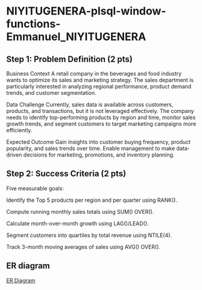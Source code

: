 # NIYITUGENERA-plsql-window-functions-Emmanuel_NIYITUGENERA
## Step 1: Problem Definition (2 pts)

Business Context
A retail company in the beverages and food industry wants to optimize its sales and marketing strategy. The sales department is particularly interested in analyzing regional performance, product demand trends, and customer segmentation.

Data Challenge
Currently, sales data is available across customers, products, and transactions, but it is not leveraged effectively. The company needs to identify top-performing products by region and time, monitor sales growth trends, and segment customers to target marketing campaigns more efficiently.

Expected Outcome
Gain insights into customer buying frequency, product popularity, and sales trends over time. Enable management to make data-driven decisions for marketing, promotions, and inventory planning.

## Step 2: Success Criteria (2 pts)

Five measurable goals:

Identify the Top 5 products per region and per quarter using RANK().

Compute running monthly sales totals using SUM() OVER().

Calculate month-over-month growth using LAG()/LEAD().

Segment customers into quartiles by total revenue using NTILE(4).

Track 3-month moving averages of sales using AVG() OVER().
## ER diagram
[ER Diagram](https://github.com/NIYITUGENERA/NIYITUGENERA-plsql-window-functions-Emmanuel_NIYITUGENERA/blob/main/screenshots/15-ER%20Diagram.png)
